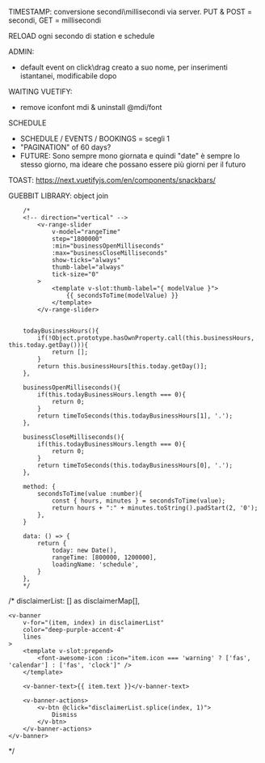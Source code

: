 TIMESTAMP: conversione secondi\millisecondi via server. PUT & POST = secondi, GET = millisecondi

RELOAD ogni secondo di station e schedule

ADMIN:
 - default event on click\drag creato a suo nome, per inserimenti istantanei, modificabile dopo

WAITING VUETIFY:
 - remove iconfont mdi & uninstall @mdi/font

SCHEDULE
 - SCHEDULE / EVENTS / BOOKINGS = scegli 1
 - "PAGINATION" of 60 days?
 - FUTURE: Sono sempre mono giornata e quindi "date" è sempre lo stesso giorno, ma ideare che possano essere più giorni per il futuro


TOAST: https://next.vuetifyjs.com/en/components/snackbars/

GUEBBIT LIBRARY: object join

        /*
        <!-- direction="vertical" -->
            <v-range-slider
                v-model="rangeTime"
                step="1800000"
                :min="businessOpenMilliseconds"
                :max="businessCloseMilliseconds"
                show-ticks="always"
                thumb-label="always"
                tick-size="0"
            >
                <template v-slot:thumb-label="{ modelValue }">
                    {{ secondsToTime(modelValue) }}
                </template>
            </v-range-slider>


        todayBusinessHours(){
            if(!Object.prototype.hasOwnProperty.call(this.businessHours, this.today.getDay())){
                return [];
            }
            return this.businessHours[this.today.getDay()];
        },

        businessOpenMilliseconds(){
            if(this.todayBusinessHours.length === 0){
                return 0;
            }
            return timeToSeconds(this.todayBusinessHours[1], '.');
        },

        businessCloseMilliseconds(){
            if(this.todayBusinessHours.length === 0){
                return 0;
            }
            return timeToSeconds(this.todayBusinessHours[0], '.');
        },

        method: {
            secondsToTime(value :number){
                const { hours, minutes } = secondsToTime(value);
                return hours + ":" + minutes.toString().padStart(2, '0');
            },
        }

        data: () => {
            return {
                today: new Date(),
                rangeTime: [800000, 1200000],
                loadingName: 'schedule',
            }
        },
        */


/*
disclaimerList: [] as disclaimerMap[],

    <v-banner
        v-for="(item, index) in disclaimerList"
        color="deep-purple-accent-4"
        lines
    >
        <template v-slot:prepend>
            <font-awesome-icon :icon="item.icon === 'warning' ? ['fas', 'calendar'] : ['fas', 'clock']" />
        </template>

        <v-banner-text>{{ item.text }}</v-banner-text>

        <v-banner-actions>
            <v-btn @click="disclaimerList.splice(index, 1)">
                Dismiss
            </v-btn>
        </v-banner-actions>
    </v-banner>
*/